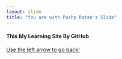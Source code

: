 ```yaml
---
layout: slide
title: "You are with Pushp Ratan's Slide"
---
```

#### This My Learning Site By GitHub   
[Use the left arrow to go back!](https://raw.githubusercontent.com/codebaap/codebaap.github.io/main/img/Capture.png)
